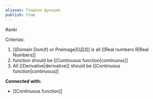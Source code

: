 ```yaml
---
aliases: Гладкая функция
publish: true
---
```

#anki

Criterias:
1. [[Domain Dom(f) or Preimage|ОДЗ]] is all [[Real numbers R|Real Numbers]]
2. function should be [[Continuous function|continuous]]
3. All [[Derivative|derivative]] should be [[Continuous function|continuous]]





**Connected with:**
- [[Continuous function]]

